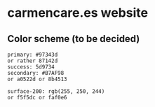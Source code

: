 # carmencare.es website

## Color scheme (to be decided)
```
primary: #97343d
or rather 87142d
success: 5d9734
secondary: #B7AF98
or a0522d or 8b4513

surface-200: rgb(255, 250, 244)
or f5f5dc or faf0e6
```

